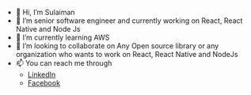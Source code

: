 - 👋 Hi, I’m Sulaiman
- 👀 I’m senior software engineer and currently working on React, React Native and Node Js
- 🌱 I’m currently learning AWS
- 💞️ I’m looking to collaborate on Any Open source library or any organization who wants to work on React, React Native and NodeJs
- 📫 You can reach me through
     - <a href="https://www.linkedin.com/in/muhammad-sulaiman-dev/">LinkedIn</a>
     - <a href="https://www.facebook.com/khan.arman021">Facebook</a>

<!---
sulaiman21/sulaiman21 is a ✨ special ✨ repository because its `README.md` (this file) appears on your GitHub profile.
You can click the Preview link to take a look at your changes.
--->
